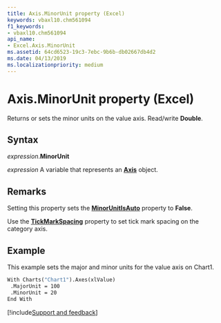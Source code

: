 ```yaml
---
title: Axis.MinorUnit property (Excel)
keywords: vbaxl10.chm561094
f1_keywords:
- vbaxl10.chm561094
api_name:
- Excel.Axis.MinorUnit
ms.assetid: 64cd6523-19c3-7ebc-9b6b-db02667db4d2
ms.date: 04/13/2019
ms.localizationpriority: medium
---
```



# Axis.MinorUnit property (Excel)

Returns or sets the minor units on the value axis. Read/write **Double**.


## Syntax

_expression_.**MinorUnit**

_expression_ A variable that represents an **[Axis](Excel.Axis(object).md)** object.


## Remarks

Setting this property sets the **[MinorUnitIsAuto](Excel.Axis.MinorUnitIsAuto.md)** property to **False**.

Use the **[TickMarkSpacing](Excel.Axis.TickMarkSpacing.md)** property to set tick mark spacing on the category axis.


## Example

This example sets the major and minor units for the value axis on Chart1.

```vb
With Charts("Chart1").Axes(xlValue) 
 .MajorUnit = 100 
 .MinorUnit = 20 
End With
```




[!include[Support and feedback](~/includes/feedback-boilerplate.md)]